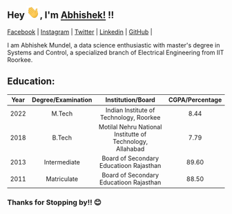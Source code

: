 ## Hey <img src="https://raw.githubusercontent.com/parth-27/parth-27/master/Hi.gif" width="30px">, I'm [Abhishek!](https://github.com/aslimundel) !!

[Facebook](https://www.facebook.com/Aslimundel/) |  [Instagram](https://www.instagram.com/asli_mundel/) | [Twitter](https://twitter.com/asli_mundel) | [Linkedin](https://www.linkedin.com/in/aslimundel/) | [GitHub](https://github.com/aslimundel) |

I am Abhishek Mundel, a data science enthusiastic with master's degree in Systems and Control, a specialized branch of Electrical Engineering from IIT Roorkee.   


## Education: 

| Year      | Degree/Examination |        Institution/Board       | CGPA/Percentage |
| :---:        |    :----:   |          :---: | :---: |
| 2022      | M.Tech       | Indian Institute of Technology, Roorkee  | 8.44 |
| 2018   | B.Tech        | Motilal Nehru National Institutte of Technology, Allahabad  | 7.79 |
| 2013      | Intermediate       | Board of Secondary Educatioon Rajasthan  | 89.60 |
| 2011      | Matriculate       | Board of Secondary Educatioon Rajasthan | 88.50 |


### Thanks for Stopping by!! 😊
